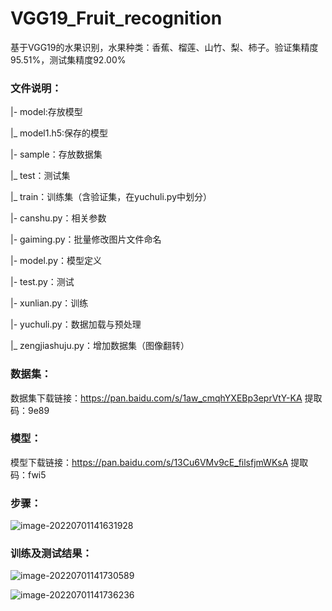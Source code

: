 # VGG19_Fruit_recognition

基于VGG19的水果识别，水果种类：香蕉、榴莲、山竹、梨、柿子。验证集精度95.51%，测试集精度92.00%

### 文件说明：

|- model:存放模型

|_ model1.h5:保存的模型

|- sample：存放数据集

|_ test：测试集

|_ train：训练集（含验证集，在yuchuli.py中划分）

|- canshu.py：相关参数

|- gaiming.py：批量修改图片文件命名

|- model.py：模型定义

|- test.py：测试

|- xunlian.py：训练

|- yuchuli.py：数据加载与预处理

|_ zengjiashuju.py：增加数据集（图像翻转）

### 数据集：

数据集下载链接：https://pan.baidu.com/s/1aw_cmqhYXEBp3eprVtY-KA 
提取码：9e89

### 模型：

模型下载链接：https://pan.baidu.com/s/13Cu6VMv9cE_filsfjmWKsA 
提取码：fwi5

### 步骤：

![image-20220701141631928](C:\Users\64228\AppData\Roaming\Typora\typora-user-images\image-20220701141631928.png)

### 训练及测试结果：

![image-20220701141730589](C:\Users\64228\AppData\Roaming\Typora\typora-user-images\image-20220701141730589.png)

![image-20220701141736236](C:\Users\64228\AppData\Roaming\Typora\typora-user-images\image-20220701141736236.png)